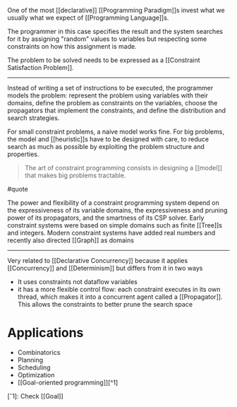 One of the most [[declarative]] [[Programming Paradigm]]s invest what we usually what we expect of [[Programming Language]]s.

The programmer in this case specifies the result and the system searches for it by assigning "random" values to variables but respecting some constraints on how this assignment is made. 

The problem to be solved needs to be expressed as a [[Constraint Satisfaction Problem]].

---

Instead of writing a set of instructions to be executed, the programmer models the problem: represent the problem using variables with their domains, define the problem as constraints on the variables, choose the propagators that implement the constraints, and define the distribution and search strategies.

For small constraint problems, a naive model works fine. For big problems, the model and [[heuristic]]s have to be designed with care, to reduce search as much as possible by exploiting the problem structure and properties.

> The art of constraint programming consists in designing a [[model]] that makes big problems tractable.

#quote

The power and flexibility of a constraint programming system depend on the expressiveness of its variable domains, the expressiveness and pruning power of its propagators, and the smartness of its CSP solver. Early constraint systems were based on simple domains such as finite [[Tree]]s and integers. Modern constraint systems have added real numbers and recently also directed [[Graph]] as domains

---

Very related to [[Declarative Concurrency]] because it applies [[Concurrency]] and [[Determinism]] but differs from it in two ways

- It uses constraints not dataflow variables
-  it has a more flexible control flow: each constraint executes in its own thread, which makes it into a concurrent agent called a [[Propagator]]. This allows the constraints to better prune the search space

# Applications

- Combinatorics
- Planning
- Scheduling
- Optimization
- [[Goal-oriented programming]][^1]

[ˆ1]: Check [[Goal]]
